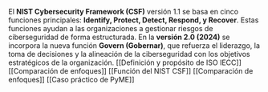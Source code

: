 El **NIST Cybersecurity Framework (CSF)** versión 1.1 se basa en cinco funciones principales: **Identify, Protect, Detect, Respond, y Recover**. Estas funciones ayudan a las organizaciones a gestionar riesgos de ciberseguridad de forma estructurada. En la **versión 2.0 (2024)** se incorpora la nueva función **Govern (Gobernar)**, que refuerza el liderazgo, la toma de decisiones y la alineación de la ciberseguridad con los objetivos estratégicos de la organización.
[[Definición y propósito de ISO IECC]]
[[Comparación de enfoques]]
[[Función del NIST CSF]]
[[Comparación de enfoques]]
[[Caso práctico de PyME]]
